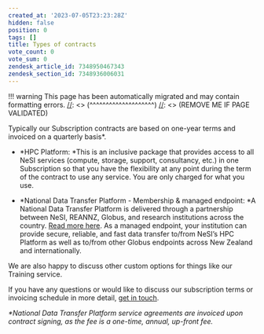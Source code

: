 ```yaml
---
created_at: '2023-07-05T23:23:28Z'
hidden: false
position: 0
tags: []
title: Types of contracts
vote_count: 0
vote_sum: 0
zendesk_article_id: 7348950467343
zendesk_section_id: 7348936006031
---
```




[//]: <> (REMOVE ME IF PAGE VALIDATED)
[//]: <> (vvvvvvvvvvvvvvvvvvvv)
!!! warning
    This page has been automatically migrated and may contain formatting errors.
[//]: <> (^^^^^^^^^^^^^^^^^^^^)
[//]: <> (REMOVE ME IF PAGE VALIDATED)

Typically our Subscription contracts are based on one-year terms and
invoiced on a quarterly basis\*.

-   *HPC Platform:
*This is an inclusive package that provides access to all NeSI
services (compute, storage, support, consultancy, etc.) in one
Subscription so that you have the flexibility at any point during
the term of the contract to use any service. You are only charged
for what you use.

-   *National Data Transfer Platform - Membership & managed endpoint:
*A National Data Transfer Platform is delivered through a
partnership between NeSI, REANNZ, Globus, and research institutions
across the country. [Read more
here](https://www.nesi.org.nz/services/data-services). As a managed
endpoint, your institution can provide secure, reliable, and fast
data transfer to/from NeSI’s HPC Platform as well as to/from other
Globus endpoints across New Zealand and internationally.

We are also happy to discuss other custom options for things like our
Training service.

If you have any questions or would like to discuss our subscription
terms or invoicing schedule in more detail, [get in
touch](mailto:info@nesi.org.nz).



*\*National Data Transfer Platform service agreements are invoiced upon
contract signing, as the fee is a one-time, annual, up-front fee.*